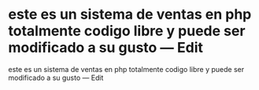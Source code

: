 

este es un sistema de ventas en php totalmente codigo libre y puede ser modificado a su gusto
— Edit 
=====



este es un sistema de ventas en php totalmente codigo libre y puede ser modificado a su gusto
— Edit 
